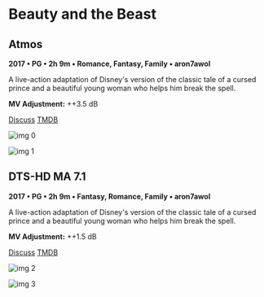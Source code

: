 # Beauty and the Beast

## Atmos

**2017 • PG • 2h 9m • Romance, Fantasy, Family • aron7awol**

A live-action adaptation of Disney's version of the classic tale of a cursed prince and a beautiful young woman who helps him break the spell.

**MV Adjustment:** ++3.5 dB

[Discuss](https://www.avsforum.com/threads/bass-eq-for-filtered-movies.2995212/post-57583214)  [TMDB](321612)

![img 0](https://i.imgur.com/SGmZQ7G.jpg)

![img 1](https://i.imgur.com/0PILXKc.png)

## DTS-HD MA 7.1

**2017 • PG • 2h 9m • Fantasy, Romance, Family • aron7awol**

A live-action adaptation of Disney's version of the classic tale of a cursed prince and a beautiful young woman who helps him break the spell.

**MV Adjustment:** ++1.5 dB

[Discuss](https://www.avsforum.com/threads/bass-eq-for-filtered-movies.2995212/post-57583214)  [TMDB](321612)

![img 2](https://i.imgur.com/SaYqeFU.jpg)

![img 3](https://i.imgur.com/Fsv3xmK.jpg)

